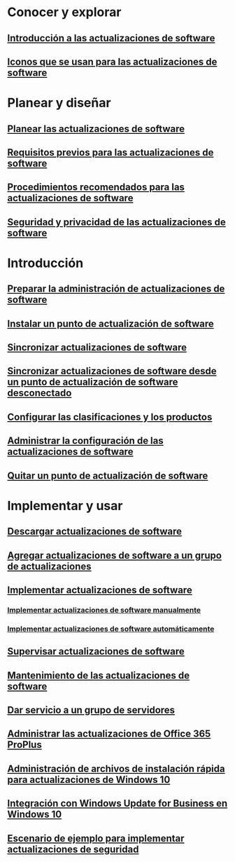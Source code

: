 # Conocer y explorar
## [Introducción a las actualizaciones de software](understand/software-updates-introduction.md)
## [Iconos que se usan para las actualizaciones de software](understand/software-updates-icons.md)

# Planear y diseñar
## [Planear las actualizaciones de software](plan-design/plan-for-software-updates.md)
## [Requisitos previos para las actualizaciones de software](plan-design/prerequisites-for-software-updates.md)
## [Procedimientos recomendados para las actualizaciones de software](plan-design/software-updates-best-practices.md)
## [Seguridad y privacidad de las actualizaciones de software](plan-design/security-and-privacy-for-software-updates.md)

# Introducción
## [Preparar la administración de actualizaciones de software](get-started/prepare-for-software-updates-management.md)
## [Instalar un punto de actualización de software](get-started/install-a-software-update-point.md)
## [Sincronizar actualizaciones de software](get-started/synchronize-software-updates.md)
## [Sincronizar actualizaciones de software desde un punto de actualización de software desconectado](get-started/synchronize-software-updates-disconnected.md)
## [Configurar las clasificaciones y los productos](get-started/configure-classifications-and-products.md)
## [Administrar la configuración de las actualizaciones de software](get-started/manage-settings-for-software-updates.md)
## [Quitar un punto de actualización de software](get-started/remove-a-software-update-point.md)

# Implementar y usar
## [Descargar actualizaciones de software](deploy-use/download-software-updates.md)

## [Agregar actualizaciones de software a un grupo de actualizaciones](deploy-use/add-software-updates-to-an-update-group.md)
## [Implementar actualizaciones de software](deploy-use/deploy-software-updates.md)
### [Implementar actualizaciones de software manualmente](deploy-use/manually-deploy-software-updates.md)
### [Implementar actualizaciones de software automáticamente](deploy-use/automatically-deploy-software-updates.md)

## [Supervisar actualizaciones de software](deploy-use/monitor-software-updates.md)
## [Mantenimiento de las actualizaciones de software](deploy-use/software-updates-maintenance.md)
## [Dar servicio a un grupo de servidores](deploy-use/service-a-server-group.md)
## [Administrar las actualizaciones de Office 365 ProPlus](deploy-use/manage-office-365-proplus-updates.md)
## [Administración de archivos de instalación rápida para actualizaciones de Windows 10](deploy-use/manage-express-installation-files-for-windows-10-updates.md)
## [Integración con Windows Update for Business en Windows 10](deploy-use/integrate-windows-update-for-business-windows-10.md)
## [Escenario de ejemplo para implementar actualizaciones de seguridad](deploy-use/example-scenario-deploy-monitor-monthly-security-updates.md)
